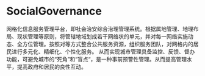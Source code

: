 # SocialGovernance
网格化信息服务管理平台，即社会治安综合治理管理系统。根据属地管理、地理布局、现状管理等原则，将管辖地域划成若干网络状的单元，并对每一网络实施动态、全方位管理。按照对等方式整合公共服务资源，组织服务团队，对网格内的居民进行多元化、精细化、个性化服务。 从而实现城市管理具备监控、反馈、督办功能，可避免城市的“死角”和“盲点“，是一种事前预警性管理。从而提高管理水平，提高政府和居民的良性互动。
